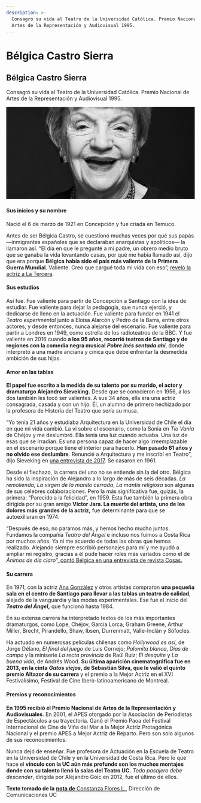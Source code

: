 ```yaml
---
description: >-
  Consagró su vida al Teatro de la Universidad Católica. Premio Nacional de
  Artes de la Representación y Audiovisual 1995.
---
```


# Bélgica Castro Sierra

## Bélgica Castro Sierra

Consagró su vida al Teatro de la Universidad Católica. Premio Nacional de Artes de la Representación y Audiovisual 1995.

![B&#xE9;lgica Castro Sierra. Foto: Sidarte.](../../.gitbook/assets/belgica.jpg)

#### Sus inicios y su nombre

Nació el 6 de marzo de 1921 en Concepción y fue criada en Temuco.

Antes de ser Bélgica Castro, se cuestionó muchas veces por qué sus papás —inmigrantes españoles que se declaraban anarquistas y apolíticos— la llamaron así. “El día en que le pregunté a mi padre, un obrero medio bruto que se ganaba la vida levantando casas, por qué me había llamado así, dijo que era porque **Bélgica había sido el país más valiente de la Primera Guerra Mundial**. Valiente. Creo que cargué toda mi vida con eso”, [reveló la actriz a La Tercera](https://www.latercera.com/noticia/belgica-castro-75-anos-de-teatro/).

#### Sus estudios

Así fue. Fue valiente para partir de Concepción a Santiago con la idea de estudiar. Fue valiente para dejar la pedagogía, que nunca ejerció, y dedicarse de lleno en la actuación. Fue valiente para fundar en 1941 el _Teatro experimental_ junto a Eloísa Alarcón y Pedro de la Barra, entre otros actores, y desde entonces, nunca alejarse del escenario. Fue valiente para partir a Londres en 1949, como estrella de los radioteatros de la BBC. Y fue valiente en 2016 cuando **a los 95 años, recorrió teatros de Santiago y de regiones con la comedia negra musical** _**Pobre Inés sentada ahí**_, donde interpretó a una madre anciana y cínica que debe enfrentar la desmedida ambición de sus hijas.

#### Amor en las tablas

**El papel fue escrito a la medida de su talento por su marido, el actor y dramaturgo Alejandro Sieveking.** Desde que se conocieron en 1956, a los dos también les tocó ser valientes. A sus 34 años, ella era una actriz consagrada, casada y con un hijo. Él, un alumno de primero hechizado por la profesora de Historia del Teatro que sería su musa.

“Yo tenía 21 años y estudiaba Arquitectura en la Universidad de Chile el día en que mi vida cambió. La vi sobre el escenario, como la Sonia en _Tío Vania_ de Chéjov y me deslumbró. Ella tenía una luz cuando actuaba. Una luz de esas que se irradian. Es una persona capaz de hacer algo irreemplazable en el escenario porque tiene el interior para hacerlo. **Han pasado 61 años y no olvido ese deslumbre**. Renuncié a Arquitectura y me inscribí en Teatro”, dijo Sieveking en [una entrevista de 2017](http://www.economiaynegocios.cl/noticias/noticias.asp?id=383838). Se casaron en 1961.

Desde el flechazo, la carrera del uno no se entiende sin la del otro. Bélgica ha sido la inspiración de Alejandro a lo largo de más de seis décadas. _La remolienda_, _La virgen de la manito cerrada_, _La mantis religiosa_ son algunas de sus célebres colaboraciones. Pero la más significativa fue, quizás, la primera: “Parecido a la felicidad”, en 1959. Esta fue también la primera obra dirigida por su gran amigo **Víctor Jara. La muerte del artista, uno de los dolores más grandes de la actriz,** fue determinante para que se autoexiliaran en 1974.

“Después de eso, no paramos más, y hemos hecho mucho juntos. Fundamos la compañía _Teatro del Ángel_ e incluso nos fuimos a Costa Rica por muchos años. Ya ni me acuerdo de todas las obras que hemos realizado. Alejando siempre escribió personajes para mí y me ayudó a ampliar mi registro, gracias a él pude hacer roles más variados como el de _Ánimas de día claro_”,[ contó Bélgica en una entrevista de revista Cosas.](http://cosas.com/belgica-castro-el-teatro-es-nuestra-vida/)

#### Su carrera

En 1971, con la actriz [Ana González](https://www.uc.cl/es/component/content/article/244-noticia-principal/30547-ana-gonzalez-actriz-multifacetica-y-diva-popular) y otros artistas compraron **una pequeña sala en el centro de Santiago para llevar a las tablas un teatro de calidad**, alejado de la vanguardia y las modas experimentales. Ese fue el inicio del _**Teatro del Ángel**_**,** que funcionó hasta 1984.

En su extensa carrera ha interpretado textos de los más importantes dramaturgos, como Lope, Chéjov, García Lorca, Graham Greene, Arthur Miller, Brecht, Pirandello, Shaw, Ibsen, Durrenmatt, Valle-Inclán y Sófocles. 

Ha actuado en numerosas películas chilenas como _Hollywood es así_, de Jorge Délano, _El final del juego_ de Luis Cornejo; _Palomita blanca_,  _Días de campo_ y la miniserie _La recta provincia_ de Raúl Ruiz; _El desquite_ y _La buena vida_, de Andrés Wood. **Su última aparición cinematográfica fue en 2013, en la cinta** _**Gatos viejos**_**, de Sebastián Silva, que le valió el quinto premio Altazor de su carrera** y el premio a la Mejor Actriz en el XVI Festivalísimo, Festival de Cine Ibero-latinoamericano de Montreal. 

#### Premios y reconocimientos

**En 1995 recibió el Premio Nacional de Artes de la Representación y Audiovisuales**. En 2001, el APES otorgado por la Asociación de Periodistas de Espectáculos a su trayectoria. Ganó el Premio Paoa del Festival Internacional de Cine de Viña del Mar a la Mejor Actriz Protagónica Nacional y el premio APES a Mejor Actriz de Reparto. Pero son solo algunos de sus reconocimientos.

Nunca dejó de enseñar. Fue profesora de Actuación en la Escuela de Teatro en la Universidad de Chile y en la Universidad de Costa Rica. Pero lo que hace el **vínculo con la UC aún más profundo son los muchos montajes donde con su talento llenó la salas del Teatro UC.** _Todo pasajero debe descender_, dirigida por Alejandro Goic en 2012, fue el último de ellos.

**Texto tomado de la** [**nota de** Constanza Flores L.](https://www.uc.cl/es/component/content/article/244-noticia-principal/30672-belgica-castro-estrella-prolifica-y-longeva), Dirección de Comunicaciones UC

